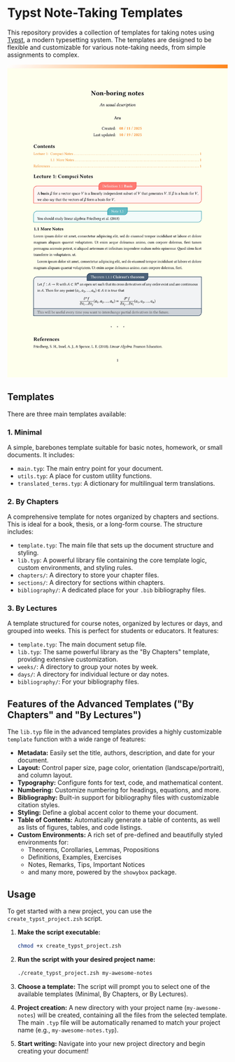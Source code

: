 # Typst Note-Taking Templates

This repository provides a collection of templates for taking notes using [Typst](https://typst.app/), a modern typesetting system. The templates are designed to be flexible and customizable for various note-taking needs, from simple assignments to complex.

![An example of template-by-lectures](./example.jpg)

## Templates

There are three main templates available:

### 1. Minimal

A simple, barebones template suitable for basic notes, homework, or small documents. It includes:

- `main.typ`: The main entry point for your document.
- `utils.typ`: A place for custom utility functions.
- `translated_terms.typ`: A dictionary for multilingual term translations.

### 2. By Chapters

A comprehensive template for notes organized by chapters and sections. This is ideal for a book, thesis, or a long-form course. The structure includes:

- `template.typ`: The main file that sets up the document structure and styling.
- `lib.typ`: A powerful library file containing the core template logic, custom environments, and styling rules.
- `chapters/`: A directory to store your chapter files.
- `sections/`: A directory for sections within chapters.
- `bibliography/`: A dedicated place for your `.bib` bibliography files.

### 3. By Lectures

A template structured for course notes, organized by lectures or days, and grouped into weeks. This is perfect for students or educators. It features:

- `template.typ`: The main document setup file.
- `lib.typ`: The same powerful library as the "By Chapters" template, providing extensive customization.
- `weeks/`: A directory to group your notes by week.
- `days/`: A directory for individual lecture or day notes.
- `bibliography/`: For your bibliography files.

## Features of the Advanced Templates ("By Chapters" and "By Lectures")

The `lib.typ` file in the advanced templates provides a highly customizable `template` function with a wide range of features:

- **Metadata:** Easily set the title, authors, description, and date for your document.
- **Layout:** Control paper size, page color, orientation (landscape/portrait), and column layout.
- **Typography:** Configure fonts for text, code, and mathematical content.
- **Numbering:** Customize numbering for headings, equations, and more.
- **Bibliography:** Built-in support for bibliography files with customizable citation styles.
- **Styling:** Define a global accent color to theme your document.
- **Table of Contents:** Automatically generate a table of contents, as well as lists of figures, tables, and code listings.
- **Custom Environments:** A rich set of pre-defined and beautifully styled environments for:
  - Theorems, Corollaries, Lemmas, Propositions
  - Definitions, Examples, Exercises
  - Notes, Remarks, Tips, Important Notices
  - and many more, powered by the `showybox` package.

## Usage

To get started with a new project, you can use the `create_typst_project.zsh` script.

1. **Make the script executable:**

    ```sh
    chmod +x create_typst_project.zsh
    ```

2. **Run the script with your desired project name:**

    ```sh
    ./create_typst_project.zsh my-awesome-notes
    ```

3. **Choose a template:** The script will prompt you to select one of the available templates (Minimal, By Chapters, or By Lectures).

4. **Project creation:** A new directory with your project name (`my-awesome-notes`) will be created, containing all the files from the selected template. The main `.typ` file will be automatically renamed to match your project name (e.g., `my-awesome-notes.typ`).

5. **Start writing:** Navigate into your new project directory and begin creating your document!
